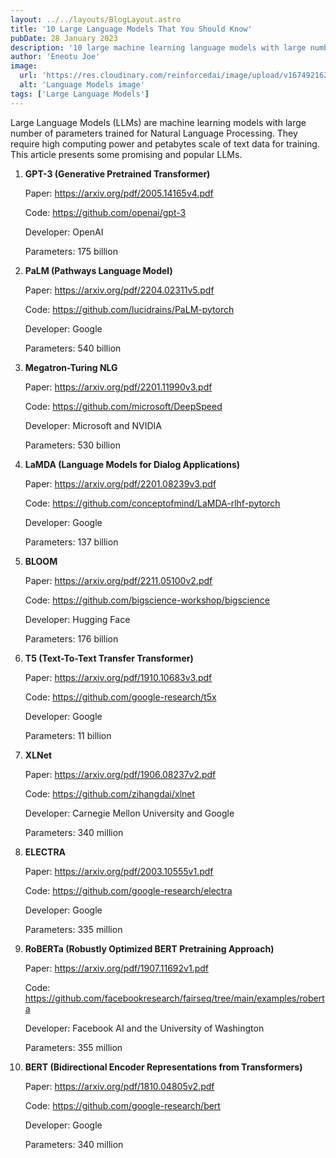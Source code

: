 ```yaml
---
layout: ../../layouts/BlogLayout.astro
title: '10 Large Language Models That You Should Know'
pubDate: 28 January 2023
description: '10 large machine learning language models with large number of parameters trained for Natural Language Processing'
author: 'Eneotu Joe'
image:
  url: 'https://res.cloudinary.com/reinforcedai/image/upload/v1674921621/eneotu.com/10_large_language_models_ppddb1.png'
  alt: 'Language Models image'
tags: ['Large Language Models']
---
```


Large Language Models (LLMs) are machine learning models with large number of parameters trained for Natural Language Processing. They require high computing power and petabytes scale of text data for training. This article presents some promising and popular LLMs.

1. **GPT-3 (Generative Pretrained Transformer)**

    Paper: <https://arxiv.org/pdf/2005.14165v4.pdf>

    Code: <https://github.com/openai/gpt-3>

    Developer: OpenAI

    Parameters: 175 billion

2. **PaLM (Pathways Language Model)**

    Paper: <https://arxiv.org/pdf/2204.02311v5.pdf>

    Code: <https://github.com/lucidrains/PaLM-pytorch>

    Developer: Google

    Parameters: 540 billion

3. **Megatron-Turing NLG**

    Paper: <https://arxiv.org/pdf/2201.11990v3.pdf>

    Code: <https://github.com/microsoft/DeepSpeed>

    Developer: Microsoft and NVIDIA

    Parameters: 530 billion

4. **LaMDA (Language Models for Dialog Applications)**

    Paper: <https://arxiv.org/pdf/2201.08239v3.pdf>

    Code: <https://github.com/conceptofmind/LaMDA-rlhf-pytorch>

    Developer: Google

    Parameters: 137 billion

5. **BLOOM**

    Paper: <https://arxiv.org/pdf/2211.05100v2.pdf>

    Code: <https://github.com/bigscience-workshop/bigscience>

    Developer: Hugging Face

    Parameters: 176 billion

6. **T5 (Text-To-Text Transfer Transformer)**

    Paper: <https://arxiv.org/pdf/1910.10683v3.pdf>

    Code: <https://github.com/google-research/t5x>

    Developer: Google

    Parameters: 11 billion

7. **XLNet**

    Paper: <https://arxiv.org/pdf/1906.08237v2.pdf>

    Code: <https://github.com/zihangdai/xlnet>

    Developer: Carnegie Mellon University and Google

    Parameters: 340 million

8. **ELECTRA**

    Paper: <https://arxiv.org/pdf/2003.10555v1.pdf>

    Code: <https://github.com/google-research/electra>

    Developer: Google

    Parameters: 335 million

9. **RoBERTa (Robustly Optimized BERT Pretraining Approach)**

    Paper: <https://arxiv.org/pdf/1907.11692v1.pdf>

    Code: <https://github.com/facebookresearch/fairseq/tree/main/examples/roberta>

    Developer: Facebook AI and the University of Washington

    Parameters: 355 million

10. **BERT (Bidirectional Encoder Representations from Transformers)**

    Paper: <https://arxiv.org/pdf/1810.04805v2.pdf>

    Code: <https://github.com/google-research/bert>

    Developer: Google

    Parameters: 340 million